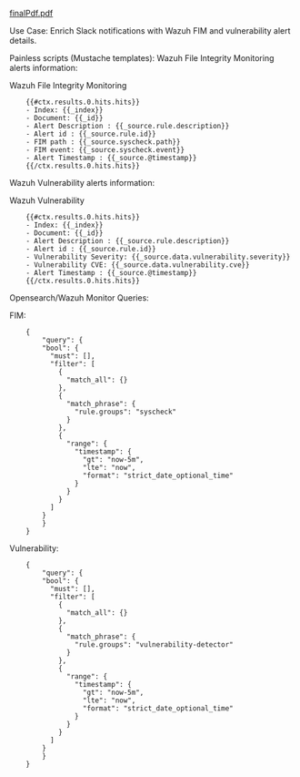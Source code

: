 [finalPdf.pdf](https://github.com/vicuspuer12/LinuxAdmin/files/13712436/finalPdf.pdf)

Use Case:
Enrich Slack notifications with Wazuh FIM and vulnerability alert details.

Painless scripts (Mustache templates):
Wazuh File Integrity Monitoring alerts information:

  Wazuh File Integrity Monitoring
    
        {{#ctx.results.0.hits.hits}}
        - Index: {{_index}}
        - Document: {{_id}} 
        - Alert Description : {{_source.rule.description}} 
        - Alert id : {{_source.rule.id}}
        - FIM path : {{_source.syscheck.path}}
        - FIM event: {{_source.syscheck.event}}
        - Alert Timestamp : {{_source.@timestamp}}
        {{/ctx.results.0.hits.hits}}

Wazuh Vulnerability alerts information:

  Wazuh Vulnerability
    
        {{#ctx.results.0.hits.hits}}
        - Index: {{_index}}
        - Document: {{_id}} 
        - Alert Description : {{_source.rule.description}} 
        - Alert id : {{_source.rule.id}}
        - Vulnerability Severity: {{_source.data.vulnerability.severity}}
        - Vulnerability CVE: {{_source.data.vulnerability.cve}}
        - Alert Timestamp : {{_source.@timestamp}}
        {{/ctx.results.0.hits.hits}}

Opensearch/Wazuh Monitor Queries:

  FIM:

        {
            "query": {
            "bool": {
              "must": [],
              "filter": [
                {
                  "match_all": {}
                },
                {
                  "match_phrase": {
                    "rule.groups": "syscheck"
                  }
                },
                {
                  "range": {
                    "timestamp": {
                      "gt": "now-5m",
                      "lte": "now",
                      "format": "strict_date_optional_time"
                    }
                  }
                }
              ]
            }
            }
        }

Vulnerability:

        {
            "query": {
            "bool": {
              "must": [],
              "filter": [
                {
                  "match_all": {}
                },
                {
                  "match_phrase": {
                    "rule.groups": "vulnerability-detector"
                  }
                },
                {
                  "range": {
                    "timestamp": {
                      "gt": "now-5m",
                      "lte": "now",
                      "format": "strict_date_optional_time"
                    }
                  }
                }
              ]
            }
            }
        }


